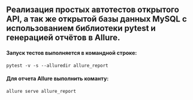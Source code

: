 ## Реализация простых автотестов открытого API, а так же открытой базы данных MySQL с использованием библиотеки pytest и генерацией отчётов в Allure.

#### Запуск тестов выполняется в командной строке:
`pytest -v -s --alluredir allure_report`


#### Для отчета Allure выполнить команту:
`allure serve allure_report`
